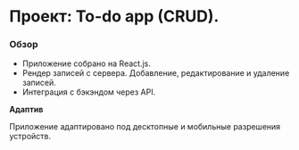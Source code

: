 # Проект: To-do app (CRUD).

### Обзор
- Приложение собрано на React.js.
- Рендер записей с сервера. Добавление, редактирование и удаление записей.
- Интеграция с бэкэндом через API.

**Адаптив**

Приложение адаптировано под десктопные и мобильные разрешения устройств.


<!-- **Ссылка на сайт :** -->
<!-- <a href="https://evgenyhalvin.github.io/To-do-app-CRUD-React.js/" target="_blank">To-do app (CRUD)</a> -->
